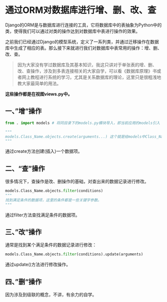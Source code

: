 # 通过ORM对数据库进行增、删、改、查

Django的ORM是与数据库进行连接的工具，它将数据库中的表抽象为Python中的类，使得我们可以通过对类的操作达到对数据库中表进行操作的效果。

之前我们已经通过Django的模型系统，定义了一系列类，并通过迁移操作在数据库中生成了相应的表。那么接下来就进行我们对数据库中表常用的操作：增、删、改、查。

> 因为大家没有学过数据库及其基本知识，我这只讲对于单张表的增、删、改、查操作，涉及到多表连接相关的大家自学，可以看《数据库原理》书或者网上教程进行系统的学习，尤其是关系数据库的理论，这里只是很粗浅地教大家最简单的用法。

**这些操作都是在视图views.py中。**

## 一、”增“操作

```python
from . import models # 将同目录下的models.py模块导入，即当前应用的models引入

"""
models.Class_Name.objects.create(arguments...) 这个就是给models中Class_Name类对应的数据库中的表插入一条数据。
"""
```

通过create方法创建(插入)一个数据项。



## 二、“查”操作

很多情况下，查操作是改、删操作的基础，对查出来的数据记录进行修改。

```python
models.Class_Name.objects.filter(conditions)
"""
找到满足条件的数据项，这里的条件都是一些关键字参数。
"""
```

通过filter方法查找满足条件的数据项。



## 三、”改“操作

通常是找到某个满足条件的数据记录进行修改：

```python
models.Class_Name.objects.filter(conditions).update(arguments)
```

通过update()方法进行修改操作。



## 四、”删“操作

因为涉及到级联的概念，不讲，有余力的自学。